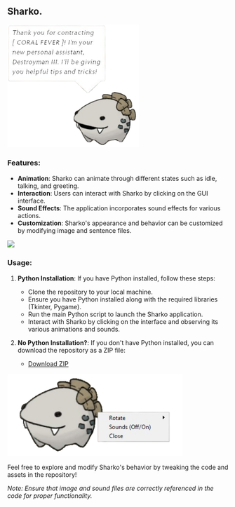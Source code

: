
## Sharko.

<img src="/img/1.png" width="300">

### Features:
- **Animation**: Sharko can animate through different states such as idle, talking, and greeting.
- **Interaction**: Users can interact with Sharko by clicking on the GUI interface.
- **Sound Effects**: The application incorporates sound effects for various actions.
- **Customization**: Sharko's appearance and behavior can be customized by modifying image and sentence files.

<img src="/img/5.gif" width="400">

### Usage:
1. **Python Installation**: If you have Python installed, follow these steps:
    - Clone the repository to your local machine.
    - Ensure you have Python installed along with the required libraries (Tkinter, Pygame).
    - Run the main Python script to launch the Sharko application.
    - Interact with Sharko by clicking on the interface and observing its various animations and sounds.

2. **No Python Installation?**: If you don't have Python installed, you can download the repository as a ZIP file:
    - [Download ZIP](https://github.com/pinkiwinter/sharko-pet/blob/main/sharko.zip)


<img src="/img/2.png" width="400">

Feel free to explore and modify Sharko's behavior by tweaking the code and assets in the repository!


*Note: Ensure that image and sound files are correctly referenced in the code for proper functionality.*